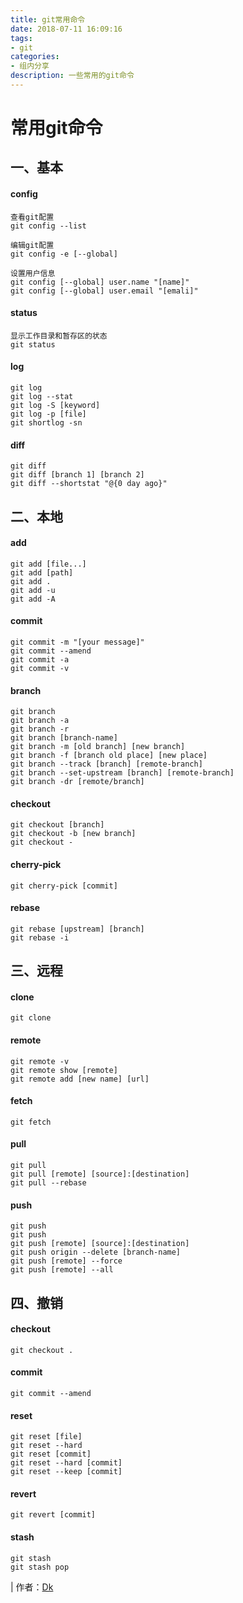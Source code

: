 ```yaml
---
title: git常用命令
date: 2018-07-11 16:09:16
tags:
- git
categories:
- 组内分享
description: 一些常用的git命令
---
```


# 常用git命令

## 一、基本
#### config
```
查看git配置
git config --list

编辑git配置
git config -e [--global]

设置用户信息
git config [--global] user.name "[name]"
git config [--global] user.email "[emali]"
```

#### status
```
显示工作目录和暂存区的状态
git status
```

#### log
```
git log
git log --stat
git log -S [keyword]
git log -p [file]
git shortlog -sn
```

#### diff
```
git diff
git diff [branch 1] [branch 2]
git diff --shortstat "@{0 day ago}"
```

## 二、本地
#### add
```
git add [file...]
git add [path]
git add .
git add -u
git add -A
```

#### commit
```
git commit -m "[your message]"
git commit --amend
git commit -a
git commit -v
```

#### branch
```
git branch
git branch -a
git branch -r
git branch [branch-name]
git branch -m [old branch] [new branch]
git branch -f [branch old place] [new place]
git branch --track [branch] [remote-branch]
git branch --set-upstream [branch] [remote-branch]
git branch -dr [remote/branch]
```

#### checkout
```
git checkout [branch]
git checkout -b [new branch]
git checkout -
```

#### cherry-pick
```
git cherry-pick [commit]
```

#### rebase
```
git rebase [upstream] [branch]
git rebase -i
```

## 三、远程
#### clone
```
git clone
```

#### remote
```
git remote -v
git remote show [remote]
git remote add [new name] [url]
```

#### fetch
```
git fetch
```

#### pull
```
git pull
git pull [remote] [source]:[destination]
git pull --rebase
```

#### push
```
git push
git push 
git push [remote] [source]:[destination]
git push origin --delete [branch-name]
git push [remote] --force
git push [remote] --all
```

## 四、撤销
#### checkout
```
git checkout .
```

#### commit
```
git commit --amend
```

#### reset
```
git reset [file]
git reset --hard
git reset [commit]
git reset --hard [commit]
git reset --keep [commit]
```

#### revert
```
git revert [commit]
```

#### stash
```
git stash
git stash pop
```

| 作者：[Dk](https://github.com/Darkindom)